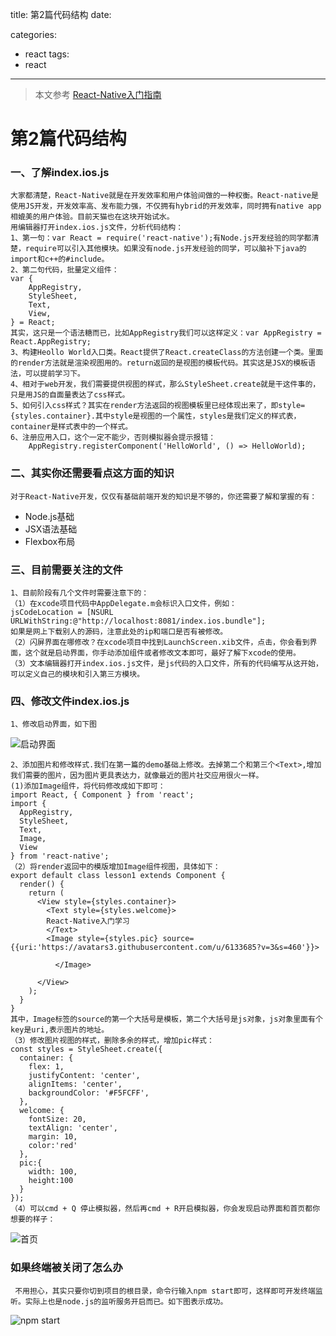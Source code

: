 title: 第2篇代码结构
date: 

categories: 
- react
tags: 
- react
---
> 本文参考 [React-Native入门指南](https://github.com/vczero/react-native-lesson)

# 第2篇代码结构

### 一、了解index.ios.js

```
大家都清楚，React-Native就是在开发效率和用户体验间做的一种权衡。React-native是使用JS开发，开发效率高、发布能力强，不仅拥有hybrid的开发效率，同时拥有native app相媲美的用户体验。目前天猫也在这块开始试水。
用编辑器打开index.ios.js文件，分析代码结构：
1、第一句：var React = require('react-native');有Node.js开发经验的同学都清楚，require可以引入其他模块。如果没有node.js开发经验的同学，可以脑补下java的import和c++的#include。
2、第二句代码，批量定义组件：
var {
    AppRegistry,
    StyleSheet,
    Text,
    View,
} = React;
其实，这只是一个语法糖而已，比如AppRegistry我们可以这样定义：var AppRegistry = React.AppRegistry;
3、构建Heollo World入口类。React提供了React.createClass的方法创建一个类。里面的render方法就是渲染视图用的。return返回的是视图的模板代码。其实这是JSX的模板语法，可以提前学习下。
4、相对于web开发，我们需要提供视图的样式，那么StyleSheet.create就是干这件事的，只是用JS的自面量表达了css样式。
5、如何引入css样式？其实在render方法返回的视图模板里已经体现出来了，即style={styles.container}.其中style是视图的一个属性，styles是我们定义的样式表，container是样式表中的一个样式。
6、注册应用入口，这个一定不能少，否则模拟器会提示报错：
    AppRegistry.registerComponent('HelloWorld', () => HelloWorld);

```

### 二、其实你还需要看点这方面的知识

```
对于React-Native开发，仅仅有基础前端开发的知识是不够的，你还需要了解和掌握的有：

```

- Node.js基础
- JSX语法基础
- Flexbox布局

### 三、目前需要关注的文件

```
1、目前阶段有几个文件时需要注意下的：
（1）在xcode项目代码中AppDelegate.m会标识入口文件，例如：
jsCodeLocation = [NSURL URLWithString:@"http://localhost:8081/index.ios.bundle"];
如果是网上下载别人的源码，注意此处的ip和端口是否有被修改。
（2）闪屏界面在哪修改？在xcode项目中找到LaunchScreen.xib文件，点击，你会看到界面，这个就是启动界面，你手动添加组件或者修改文本即可，最好了解下xcode的使用。
（3）文本编辑器打开index.ios.js文件，是js代码的入口文件，所有的代码编写从这开始，可以定义自己的模块和引入第三方模块。

```

### 四、修改文件index.ios.js

```
1、修改启动界面，如下图
```

![启动界面](http://vczero.github.io/react_native/2_1.png)

```
2、添加图片和修改样式.我们在第一篇的demo基础上修改。去掉第二个和第三个<Text>,增加我们需要的图片，因为图片更具表达力，就像最近的图片社交应用很火一样。
(1)添加Image组件，将代码修改成如下即可：
import React, { Component } from 'react';
import {
  AppRegistry,
  StyleSheet,
  Text,
  Image,
  View
} from 'react-native';
（2）将render返回中的模版增加Image组件视图，具体如下：
export default class lesson1 extends Component {
  render() {
    return (
      <View style={styles.container}>
        <Text style={styles.welcome}>
        React-Native入门学习
        </Text>
        <Image style={styles.pic} source={{uri:'https://avatars3.githubusercontent.com/u/6133685?v=3&s=460'}}>

          </Image>
      
      </View>
    );
  }
}
其中，Image标签的source的第一个大括号是模板，第二个大括号是js对象，js对象里面有个key是uri,表示图片的地址。
（3）修改图片视图的样式，删除多余的样式，增加pic样式：
const styles = StyleSheet.create({
  container: {
    flex: 1,
    justifyContent: 'center',
    alignItems: 'center',
    backgroundColor: '#F5FCFF',
  },
  welcome: {
    fontSize: 20,
    textAlign: 'center',
    margin: 10,
    color:'red'
  },
  pic:{
    width: 100,
    height:100
  }
});
（4）可以cmd + Q 停止模拟器，然后再cmd + R开启模拟器，你会发现启动界面和首页都你想要的样子：
```

![首页](http://vczero.github.io/react_native/2_2.png)

### 如果终端被关闭了怎么办

```
 不用担心，其实只要你切到项目的根目录，命令行输入npm start即可，这样即可开发终端监听。实际上也是node.js的监听服务开启而已。如下图表示成功。

```

![npm start](http://vczero.github.io/react_native/2_3.png)